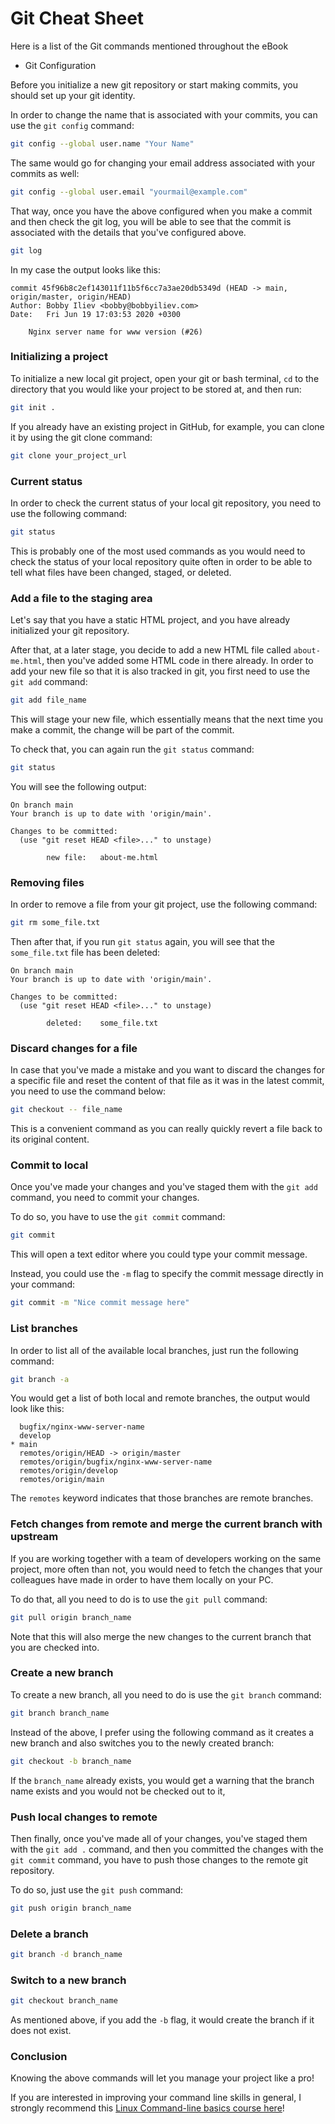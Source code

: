 # Git Cheat Sheet

Here is a list of the Git commands mentioned throughout the eBook

* Git Configuration

Before you initialize a new git repository or start making commits, you should set up your git identity. 

In order to change the name that is associated with your commits, you can use the `git config` command:

```bash
git config --global user.name "Your Name"
```

The same would go for changing your email address associated with your commits as well:

```bash
git config --global user.email "yourmail@example.com"
```

That way, once you have the above configured when you make a commit and then check the git log, you will be able to see that the commit is associated with the details that you've configured above.

```bash
git log
```

In my case the output looks like this:

```
commit 45f96b8c2ef143011f11b5f6cc7a3ae20db5349d (HEAD -> main, origin/master, origin/HEAD)
Author: Bobby Iliev <bobby@bobbyiliev.com>
Date:   Fri Jun 19 17:03:53 2020 +0300

    Nginx server name for www version (#26)

```

### Initializing a project

To initialize a new local git project, open your git or bash terminal, `cd` to the directory that you would like your project to be stored at, and then run:

```bash
git init .
```

If you already have an existing project in GitHub, for example, you can clone it by using the git clone command:

```bash
git clone your_project_url
```

### Current status

In order to check the current status of your local git repository, you need to use the following command:

```bash
git status
```

This is probably one of the most used commands as you would need to check the status of your local repository quite often in order to be able to tell what files have been changed, staged, or deleted.

### Add a file to the staging area

Let's say that you have a static HTML project, and you have already initialized your git repository.

After that, at a later stage, you decide to add a new HTML file called `about-me.html`, then you've added some HTML code in there already. In order to add your new file so that it is also tracked in git, you first need to use the `git add` command:

```bash
git add file_name
```

This will stage your new file, which essentially means that the next time you make a commit, the change will be part of the commit.

To check that, you can again run the `git status` command:

```bash
git status
```

You will see the following output:

```
On branch main
Your branch is up to date with 'origin/main'.

Changes to be committed:
  (use "git reset HEAD <file>..." to unstage)

        new file:   about-me.html
```

### Removing files

In order to remove a file from your git project, use the following command:

```bash
git rm some_file.txt
```

Then after that, if you run `git status` again, you will see that the `some_file.txt` file has been deleted:

```
On branch main
Your branch is up to date with 'origin/main'.

Changes to be committed:
  (use "git reset HEAD <file>..." to unstage)

        deleted:    some_file.txt
``` 

### Discard changes for a file

In case that you've made a mistake and you want to discard the changes for a specific file and reset the content of that file as it was in the latest commit, you need to use the command below:

```bash
git checkout -- file_name
```

This is a convenient command as you can really quickly revert a file back to its original content.

### Commit to local

Once you've made your changes and you've staged them with the `git add` command, you need to commit your changes. 

To do so, you have to use the `git commit` command:

```bash
git commit
```

This will open a text editor where you could type your commit message.

Instead, you could use the `-m` flag to specify the commit message directly in your command:

```bash
git commit -m "Nice commit message here"
```

### List branches

In order to list all of the available local branches, just run the following command:

```bash
git branch -a
```

You would get a list of both local and remote branches, the output would look like this:

```
  bugfix/nginx-www-server-name
  develop
* main
  remotes/origin/HEAD -> origin/master
  remotes/origin/bugfix/nginx-www-server-name
  remotes/origin/develop
  remotes/origin/main
```

The `remotes` keyword indicates that those branches are remote branches.

### Fetch changes from remote and merge the current branch with upstream

If you are working together with a team of developers working on the same project, more often than not, you would need to fetch the changes that your colleagues have made in order to have them locally on your PC.

To do that, all you need to do is to use the `git pull` command:

```bash
git pull origin branch_name
```

Note that this will also merge the new changes to the current branch that you are checked into.

### Create a new branch

To create a new branch, all you need to do is use the `git branch` command:

```bash
git branch branch_name
```

Instead of the above, I prefer using the following command as it creates a new branch and also switches you to the newly created branch:

```bash
git checkout -b branch_name
```

If the `branch_name` already exists, you would get a warning that the branch name exists and you would not be checked out to it,

### Push local changes to remote

Then finally, once you've made all of your changes, you've staged them with the `git add .` command, and then you committed the changes with the `git commit` command, you have to push those changes to the remote git repository.

To do so, just use the `git push` command:

```bash
git push origin branch_name
```

### Delete a branch

```bash
git branch -d branch_name
```

### Switch to a new branch

```bash
git checkout branch_name
```

As mentioned above, if you add the `-b` flag, it would create the branch if it does not exist.

### Conclusion

Knowing the above commands will let you manage your project like a pro!

If you are interested in improving your command line skills in general, I strongly recommend this [Linux Command-line basics course here](https://devdojo.com/course/linux-command-line-basics)!